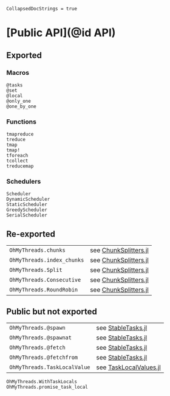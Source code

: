 ```@meta
CollapsedDocStrings = true
```

# [Public API](@id API)

## Exported

### Macros
```@docs
@tasks
@set
@local
@only_one
@one_by_one
```

### Functions

```@docs
tmapreduce
treduce
tmap
tmap!
tforeach
tcollect
treducemap
```

### Schedulers

```@docs
Scheduler
DynamicScheduler
StaticScheduler
GreedyScheduler
SerialScheduler
```

## Re-exported

|                        |                                                                     |
|------------------------|---------------------------------------------------------------------|
| `OhMyThreads.chunks`   | see [ChunkSplitters.jl](https://juliafolds2.github.io/ChunkSplitters.jl/stable/references/#ChunkSplitters.chunks) |
| `OhMyThreads.index_chunks`   | see [ChunkSplitters.jl](https://juliafolds2.github.io/ChunkSplitters.jl/stable/references/#ChunkSplitters.index_chunks) |
| `OhMyThreads.Split`   | see [ChunkSplitters.jl](https://juliafolds2.github.io/ChunkSplitters.jl/stable/references/#ChunkSplitters.Split) |
| `OhMyThreads.Consecutive`   | see [ChunkSplitters.jl](https://juliafolds2.github.io/ChunkSplitters.jl/stable/references/#ChunkSplitters.Consecutive) |
| `OhMyThreads.RoundRobin`   | see [ChunkSplitters.jl](https://juliafolds2.github.io/ChunkSplitters.jl/stable/references/#ChunkSplitters.RoundRobin) |

## Public but not exported

|                        |                                                                     |
|------------------------|---------------------------------------------------------------------|
| `OhMyThreads.@spawn`   | see [StableTasks.jl](https://github.com/JuliaFolds2/StableTasks.jl) |
| `OhMyThreads.@spawnat` | see [StableTasks.jl](https://github.com/JuliaFolds2/StableTasks.jl) |
| `OhMyThreads.@fetch`   | see [StableTasks.jl](https://github.com/JuliaFolds2/StableTasks.jl) |
| `OhMyThreads.@fetchfrom` | see [StableTasks.jl](https://github.com/JuliaFolds2/StableTasks.jl) |
| `OhMyThreads.TaskLocalValue`   | see [TaskLocalValues.jl](https://github.com/vchuravy/TaskLocalValues.jl) |


```@docs
OhMyThreads.WithTaskLocals
OhMyThreads.promise_task_local
```
